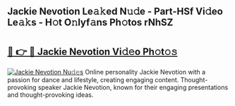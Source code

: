 ## Jackie Nevotion Le𝚊𝚔ed N𝚞𝚍e - Part-HSf Vi𝚍eo Le𝚊𝚔s - H𝚘t O𝚗lyf𝚊ns Ph𝚘tos rNhSZ

# <h2><a href="http://hf2ow36.feru.top/?c=Jackie+Nevotion">🔗 👉 🔴 Jackie Nevotion Vi𝚍𝚎o Ph𝚘t𝚘𝚜</a></h2>

[![Jackie Nevotion Nu𝚍𝚎s](https://i.imgur.com/0TWrTi3.gif)](http://hf2ow36.feru.top/?c=Jackie+Nevotion)
Online personality Jackie Nevotion with a passion for dance and lifestyle, creating engaging content. Thought-provoking speaker Jackie Nevotion, known for their engaging presentations and thought-provoking ideas. 

